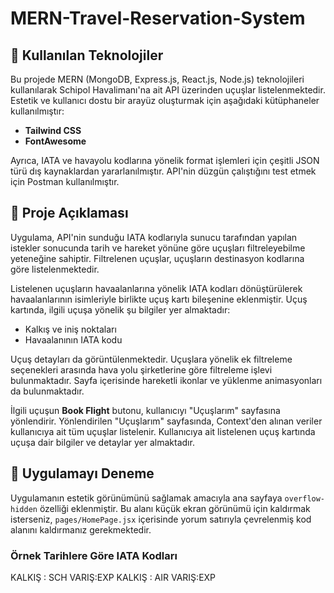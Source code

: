# MERN-Travel-Reservation-System

## 🚀 Kullanılan Teknolojiler

Bu projede MERN (MongoDB, Express.js, React.js, Node.js) teknolojileri kullanılarak Schipol Havalimanı'na ait API üzerinden uçuşlar listelenmektedir. Estetik ve kullanıcı dostu bir arayüz oluşturmak için aşağıdaki kütüphaneler kullanılmıştır:

- **Tailwind CSS**
- **FontAwesome**

Ayrıca, IATA ve havayolu kodlarına yönelik format işlemleri için çeşitli JSON türü dış kaynaklardan yararlanılmıştır. API'nin düzgün çalıştığını test etmek için Postman kullanılmıştır.

## 🚀 Proje Açıklaması

Uygulama, API'nin sunduğu IATA kodlarıyla sunucu tarafından yapılan istekler sonucunda tarih ve hareket yönüne göre uçuşları filtreleyebilme yeteneğine sahiptir. Filtrelenen uçuşlar, uçuşların destinasyon kodlarına göre listelenmektedir. 

Listelenen uçuşların havaalanlarına yönelik IATA kodları dönüştürülerek havaalanlarının isimleriyle birlikte uçuş kartı bileşenine eklenmiştir. Uçuş kartında, ilgili uçuşa yönelik şu bilgiler yer almaktadır:

- Kalkış ve iniş noktaları
- Havaalanının IATA kodu

Uçuş detayları da görüntülenmektedir. Uçuşlara yönelik ek filtreleme seçenekleri arasında hava yolu şirketlerine göre filtreleme işlevi bulunmaktadır. Sayfa içerisinde hareketli ikonlar ve yüklenme animasyonları da bulunmaktadır.

İlgili uçuşun **Book Flight** butonu, kullanıcıyı "Uçuşlarım" sayfasına yönlendirir. Yönlendirilen "Uçuşlarım" sayfasında, Context'den alınan veriler kullanıcıya ait tüm uçuşlar listelenir. Kullanıcıya ait listelenen uçuş kartında uçuşa dair bilgiler ve detaylar yer almaktadır.

## 🚀 Uygulamayı Deneme

Uygulamanın estetik görünümünü sağlamak amacıyla ana sayfaya `overflow-hidden` özelliği eklenmiştir. Bu alanı küçük ekran görünümü için kaldırmak isterseniz, `pages/HomePage.jsx` içerisinde yorum satırıyla çevrelenmiş kod alanını kaldırmanız gerekmektedir.

### Örnek Tarihlere Göre IATA Kodları
KALKIŞ : SCH     VARIŞ:EXP
KALKIŞ : AIR     VARIŞ:EXP
